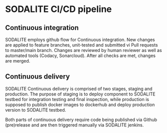 # SODALITE CI/CD pipeline

## Continuous integration
SODALITE employs github flow for Continuous integration. New changes are applied to feature branches, unit-tested and 
submitted vi Pull requests to master/main branch. Changes are reviewed by human reviewer as well as automated tools 
(Codacy, Sonarcloud). After all checks are met, changes are merged. 

## Continuous delivery
SODALITE Continuous delivery is comprised of two stages, staging and production. The purpose of staging is to deploy
 component to SODALITE testbed for integration testing and final inspection, while production is supposed to publish
 docker images to dockerhub and deploy production version to SODALITE testbed.
 
Both parts of continuous delivery require code being published via Github (pre)release and are then triggered manually via SODALITE jenkins.
